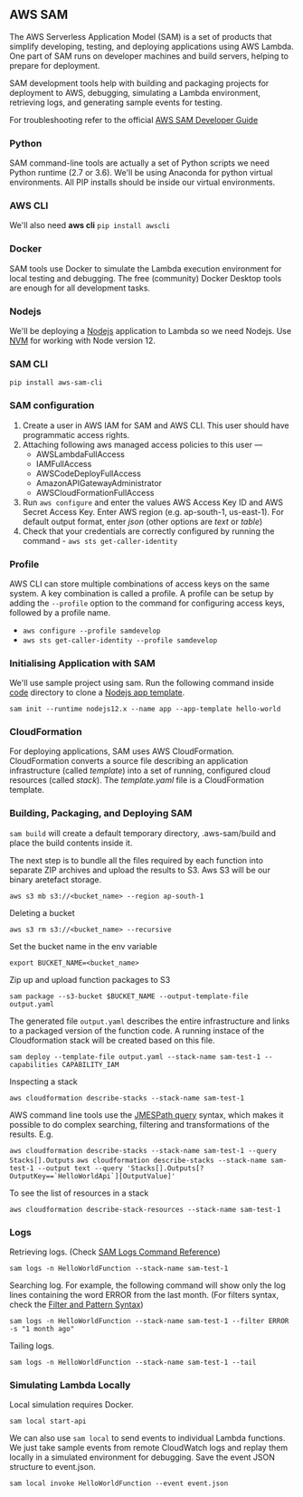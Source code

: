 ## AWS SAM

The AWS Serverless Application Model (SAM) is a set of products that simplify developing, testing, and deploying applications using AWS Lambda. One part of SAM runs on developer machines and build servers, helping to prepare for deployment. 

SAM development tools help with building and packaging projects for deployment to AWS, debugging, simulating a Lambda environment, retrieving logs, and generating sample events for testing.

For troubleshooting refer to the official [AWS SAM Developer Guide](https://docs.aws.amazon.com/serverless-application-model/index.html)

### Python

SAM command-line tools are actually a set of Python scripts we need Python runtime (2.7 or 3.6). We'll be using Anaconda for python virtual environments. All PIP installs should be inside our virtual environments.

### AWS CLI

We'll also need **aws cli** `pip install awscli`

### Docker

SAM tools use Docker to simulate the Lambda execution environment for local testing and debugging. The free (community) Docker Desktop tools are enough for all development tasks.

### Nodejs

We'll be deploying a [Nodejs](https://nodejs.org/en/) application to Lambda so we need Nodejs. Use [NVM](https://github.com/nvm-sh/nvm) for working with Node version 12. 

### SAM CLI

`pip install aws-sam-cli`

### SAM configuration

1. Create a user in AWS IAM for SAM and AWS CLI. This user should have programmatic access rights.
2. Attaching following aws managed access policies to this user — 
    -  AWSLambdaFullAccess
    -  IAMFullAccess
    -  AWSCodeDeployFullAccess
    -  AmazonAPIGatewayAdministrator
    -  AWSCloudFormationFullAccess
3. Run `aws configure` and enter the values AWS Access Key ID and AWS Secret Access Key. Enter AWS region (e.g. ap-south-1, us-east-1). For default output format, enter *json* (other options are *text* or *table*)
4. Check that your credentials are correctly configured by running the command - `aws sts get-caller-identity`

### Profile

AWS CLI can store multiple combinations of access keys on the same system. A key combination is called a profile. A profile can be setup by adding the `--profile` option to the command for configuring access keys, followed by a profile name.

+   `aws configure --profile samdevelop`
+   `aws sts get-caller-identity --profile samdevelop`

### Initialising Application with SAM

We'll use sample project using sam. Run the following command inside [code](https://github.com/anshulkhare7/GrokkingServerless/tree/master/SAM/code/) directory to clone a [Nodejs app template](https://github.com/awslabs/aws-sam-cli-app-templates.git).

`sam init --runtime nodejs12.x --name app --app-template hello-world`

### CloudFormation

For deploying applications, SAM uses AWS CloudFormation. CloudFormation converts a source file describing an application infrastructure (called *template*) into a set of running, configured cloud resources (called *stack*). The *template.yaml* file is a CloudFormation template.

### Building, Packaging, and Deploying SAM


`sam build` will create a default temporary directory, .aws-sam/build and place the build contents inside it.

The next step is to bundle all the files required by each function into separate ZIP archives and upload the results to S3. Aws S3 will be our binary aretefact storage. 

`aws s3 mb s3://<bucket_name> --region ap-south-1`

Deleting a bucket

`aws s3 rm s3://<bucket_name> --recursive`

Set the bucket name in the env variable

`export BUCKET_NAME=<bucket_name>`

Zip up and upload function packages to S3

`sam package --s3-bucket $BUCKET_NAME --output-template-file output.yaml`

The generated file `output.yaml` describes the entire infrastructure and links to a packaged version of the function code. A running instace of the Cloudformation stack will be created based on this file. 

`sam deploy --template-file output.yaml --stack-name sam-test-1 --capabilities CAPABILITY_IAM`

Inspecting a stack

`aws cloudformation describe-stacks --stack-name sam-test-1`

AWS command line tools use the [JMESPath query](http://jmespath.org) syntax, which makes it possible to do complex searching, filtering and transformations of the results. 
E.g.

`aws cloudformation describe-stacks --stack-name sam-test-1 --query Stacks[].Outputs`
``aws cloudformation describe-stacks --stack-name sam-test-1 --output text --query 'Stacks[].Outputs[?OutputKey==`HelloWorldApi`][OutputValue]'`` 

To see the list of resources in a stack 

`aws cloudformation describe-stack-resources --stack-name sam-test-1`

### Logs

Retrieving logs. (Check [SAM Logs Command Reference](https://docs.aws.amazon.com/serverless-application-model/latest/developerguide/sam-cli-command-reference-sam-logs.html))

`sam logs -n HelloWorldFunction --stack-name sam-test-1`

Searching log. For example, the following command will show only the log lines containing the word ERROR from the last month. (For filters syntax, check the [Filter and Pattern Syntax](https://docs.aws.amazon.com/AmazonCloudWatch/latest/logs/FilterAndPatternSyntax.html))

`sam logs -n HelloWorldFunction --stack-name sam-test-1 --filter ERROR -s "1 month ago"`

Tailing logs.

`sam logs -n HelloWorldFunction --stack-name sam-test-1 --tail`

### Simulating Lambda Locally

Local simulation requires Docker.

`sam local start-api`

We can also use `sam local` to send events to individual Lambda functions. We just take sample events from remote CloudWatch logs and replay them locally in a simulated environment for debugging. Save the event JSON structure to event.json.

`sam local invoke HelloWorldFunction --event event.json`


